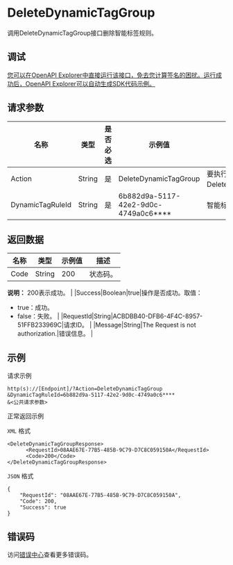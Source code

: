 # DeleteDynamicTagGroup

调用DeleteDynamicTagGroup接口删除智能标签规则。

## 调试

[您可以在OpenAPI Explorer中直接运行该接口，免去您计算签名的困扰。运行成功后，OpenAPI Explorer可以自动生成SDK代码示例。](https://api.aliyun.com/#product=Cms&api=DeleteDynamicTagGroup&type=RPC&version=2019-01-01)

## 请求参数

|名称|类型|是否必选|示例值|描述|
|--|--|----|---|--|
|Action|String|是|DeleteDynamicTagGroup|要执行的操作，取值：DeleteDynamicTagGroup。 |
|DynamicTagRuleId|String|是|6b882d9a-5117-42e2-9d0c-4749a0c6\*\*\*\*|智能标签规则ID。 |

## 返回数据

|名称|类型|示例值|描述|
|--|--|---|--|
|Code|String|200|状态码。

 **说明：** 200表示成功。 |
|Success|Boolean|true|操作是否成功。取值：

 -   true：成功。
-   false：失败。 |
|RequestId|String|ACBDBB40-DFB6-4F4C-8957-51FFB233969C|请求ID。 |
|Message|String|The Request is not authorization.|错误信息。 |

## 示例

请求示例

```
http(s)://[Endpoint]/?Action=DeleteDynamicTagGroup
&DynamicTagRuleId=6b882d9a-5117-42e2-9d0c-4749a0c6****
&<公共请求参数>
```

正常返回示例

`XML` 格式

```
<DeleteDynamicTagGroupResponse>
	  <RequestId>08AAE67E-77B5-485B-9C79-D7C8C059150A</RequestId>
	  <Code>200</Code>
</DeleteDynamicTagGroupResponse>
```

`JSON` 格式

```
{
	"RequestId": "08AAE67E-77B5-485B-9C79-D7C8C059150A",
	"Code": 200,
	"Success": true
}
```

## 错误码

访问[错误中心](https://error-center.aliyun.com/status/product/Cms)查看更多错误码。

